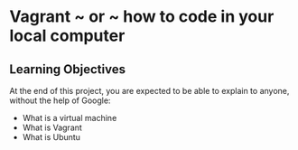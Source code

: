 # Vagrant ~ or ~ how to code in your local computer

## Learning Objectives

At the end of this project, you are expected to be able to explain to anyone, without the help of Google:
* What is a virtual machine
* What is Vagrant
* What is Ubuntu

